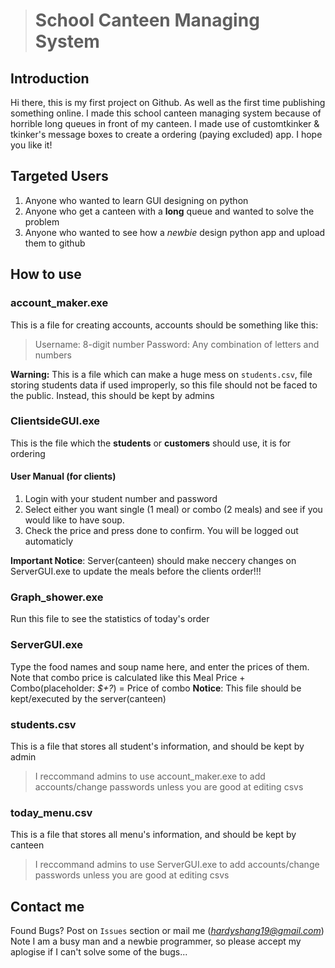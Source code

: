 > # School Canteen Managing System

## Introduction

Hi there, this is my first project on Github. As well as the first time publishing something online. I made this school canteen managing system because of horrible long queues in front of my canteen. I made use of customtkinker & tkinker's message boxes to create a ordering (paying excluded) app. I hope you like it!

## Targeted Users

1. Anyone who wanted to learn GUI designing on python
2. Anyone who get a canteen with a **long** queue and wanted to solve the problem
3. Anyone who wanted to see how a _newbie_ design python app and upload them to github

## How to use

### account_maker.exe

This is a file for creating accounts, accounts should be something like this:

> Username: 8-digit number
> Password: Any combination of letters and numbers

**Warning:** This is a file which can make a huge mess on `students.csv`, file storing students data if used improperly, so this file should not be faced to the public. Instead, this
should be kept by admins

### ClientsideGUI.exe

This is the file which the **students** or **customers** should use, it is for ordering

#### User Manual (for clients)

1. Login with your student number and password
2. Select either you want single (1 meal) or combo (2 meals) and see if you would like to have soup.
3. Check the price and press done to confirm. You will be logged out automaticly

**Important Notice**: Server(canteen) should make neccery changes on ServerGUI.exe to update the meals before the clients order!!!

### Graph_shower.exe

Run this file to see the statistics of today's order

### ServerGUI.exe

Type the food names and soup name here, and enter the prices of them. Note that combo price is calculated like this
Meal Price + Combo(placeholder: _$+?_) = Price of combo
**Notice**: This file should be kept/executed by the server(canteen)

### students.csv

This is a file that stores all student's information, and should be kept by admin

> I reccommand admins to use account_maker.exe to add accounts/change passwords unless you are good at editing csvs

### today_menu.csv

This is a file that stores all menu's information, and should be kept by canteen

> I reccommand admins to use ServerGUI.exe to add accounts/change passwords unless you are good at editing csvs

## Contact me

Found Bugs? Post on `Issues` section or mail me (*hardyshang19@gmail.com*)
Note I am a busy man and a newbie programmer, so please accept my aplogise if I can't solve some of the bugs...

